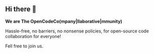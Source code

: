 ## Hi there 👋

**We are The OpenCodeCo(mpany|llaborative|mmunity)**

Hassle-free, no barriers, no nonsense policies, for open-source code collaboration for everyone!

Fell free to join us.
